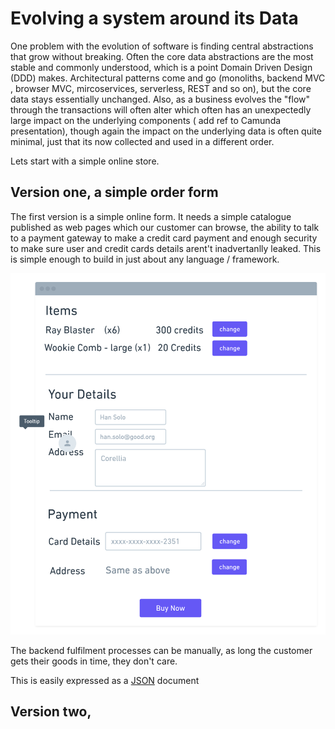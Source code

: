 # Evolving a system around its Data

One problem with the evolution of software is finding central abstractions that 
grow without breaking. Often the core data abstractions are the most stable and commonly understood, which is a 
point Domain Driven Design (DDD) makes. Architectural patterns come and go (monoliths, backend MVC , browser  MVC, 
mircoservices, serverless, REST and so on), but the core data stays essentially unchanged. Also, as a business evolves the "flow" 
through the transactions will often alter which often has an unexpectedly large impact on the underlying components (
add ref to Camunda presentation), though again the impact on the underlying data is often quite minimal, just that 
its now collected and used in a different order.

 
Lets start with a simple online store.

## Version one, a simple order form 

The first version is a simple online form. It needs a simple catalogue published as web pages which our customer can 
browse, the ability to talk to a payment gateway to make a credit card payment and enough security to make sure user and 
credit cards details arent't inadvertanlly leaked. This is simple enough to build in just about any language / framework. 


<img src="images/simple-order2.png" width="600">

The backend fulfilment processes can be manually, as long the customer gets their goods in time, they don't care. 

This is easily expressed as a [JSON](json/order-v1.json) document

## Version two, 


    

 